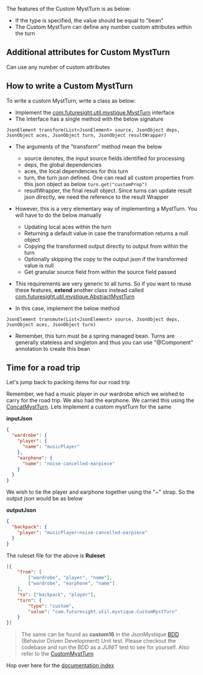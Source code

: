 The features of the Custom MystTurn is as below:

* If the type is specified, the value should be equal to "bean"
* The Custom MystTurn can define any number custom attributes within the turn

## Additional attributes for Custom MystTurn

Can use any number of custom attributes

## How to write a Custom MystTurn

To write a custom MystTurn, write a class as below:
* Implement the [com.futuresight.util.mystique.MystTurn](../json-mystique-libs/json-mystique/src/main/java/com/futuresight/util/mystique/MystTurn.java) interface
* The interface has a single method with the below signature

`JsonElement transform(List<JsonElement> source, JsonObject deps, JsonObject aces, JsonObject turn, JsonObject resultWrapper)`

* The arguments of the "transform" method mean the below
  * source denotes, the input source fields identified for processing
  * deps, the global dependencies
  * aces, the local dependencies for this turn
  * turn, the turn json defined. One can read all custom properties from this json object as below
    `turn.get("customProp")`
  * resultWrapper, the final result object. Since turns can update result json directly, we need the reference to the result Wrapper

* However, this is a very elementary way of implementing a MystTurn. You will have to do the below manually
  * Updating local aces within the turn
  * Returning a default value in case the transformation returns a null object
  * Copying the transformed output directly to output from within the turn
  * Optionally skipping the copy to the output json if the transformed value is null
  * Get granular source field from within the source field passed

* This requirements are very generic to all turns. So if you want to reuse these features, **extend** another class instead called [com.futuresight.util.mystique.AbstractMystTurn](../json-mystique-libs/json-mystique/src/main/java/com/futuresight/util/mystique/AbstractMystTurn.java)

* In this case, implement the below method

`JsonElement transmute(List<JsonElement> source, JsonObject deps, JsonObject aces, JsonObject turn)`

* Remember, this turn must be a spring managed bean. Turns are generally stateless and singleton and thus you can use "@Component" annotation to create this bean

## Time for a road trip 
Let's jump back to packing items for our road trip

Remember, we had a music player in our wardrobe which we wished to carry for the road trip. We also had the earphone. We carried this using the [ConcatMystTurn](MystTurn-Concat.md). Lets implement a custom mystTurn for the same


**inputJson**
```json
{
  "wardrobe": {
    "player": {
      "name": "musicPlayer"
    },
    "earphone": {
      "name": "noise-cancelled-earpiece"
    }
  }
}
```

We wish to tie the player and earphone together using the "~" strap. So the output json would be as below 

**outputJson**
```json
{
  "backpack": {
    "player": "musicPlayer~noise-cancelled-earpiece"
  }
}
```

The ruleset file for the above is
**Ruleset**
```json
[{
	"from": [
		["wardrobe", "player", "name"],
		["wardrobe", "earphone", "name"]
	],
	"to": ["backpack", "player"],
	"turn": {
		"type": "custom",
		"value": "com.futuresight.util.mystique.CustomMystTurn"
	}
}]
```

> The same can be found as **custom16** in the JsonMystique [BDD](../json-mystique-libs/json-mystique/src/test/java/com/balajeetm/mystique/core/JsonMystiquePositiveBDD.java) (Behavior Driven Development) Unit test. Please checkout the codebase and run the BDD as a JUNIT test to see for yourself. Also refer to the [CustomMystTurn](../json-mystique-libs/json-mystique/src/test/java/com/futuresight/util/mystique/CustomMystTurn.java)

Hop over here for the [documentation index](_Sidebar.md)